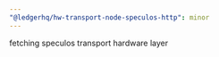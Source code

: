 ```yaml
---
"@ledgerhq/hw-transport-node-speculos-http": minor
---
```


fetching speculos transport hardware layer
